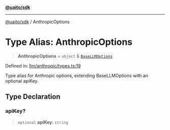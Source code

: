 [**@uaito/sdk**](../README.md)

***

[@uaito/sdk](../README.md) / AnthropicOptions

# Type Alias: AnthropicOptions

> **AnthropicOptions** = `object` & [`BaseLLMOptions`](BaseLLMOptions.md)

Defined in: [llm/anthropic/types.ts:19](https://github.com/elribonazo/uaito/blob/a99e7bcbdb0358b1999f9ce76755884ba2c23b7e/packages/sdk/src/llm/anthropic/types.ts#L19)

Type alias for Anthropic options, extending BaseLLMOptions with an optional apiKey.

## Type Declaration

### apiKey?

> `optional` **apiKey**: `string`
